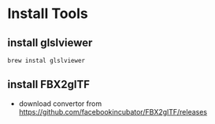 # Install Tools

## install glslviewer

```shell
brew instal glslviewer
```

## install FBX2glTF

* download convertor from <https://github.com/facebookincubator/FBX2glTF/releases>
